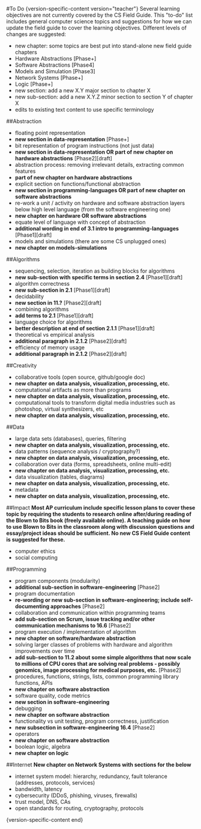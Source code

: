 #To Do
{version-specific-content version="teacher"}
Several learning objectives are not currently covered by the CS Field Guide.
This "to-do" list includes general computer science topics and suggestions for how we can update the field guide to cover the learning objectives. Different levels of changes are suggested:

- new chapter: some topics are best put into stand-alone new field guide chapters
 - Hardware Abstractions [Phase+]
 - Software Abstractions [Phase4]
 - Models and Simulation [Phase3]
 - Network Systems [Phase+]
 - Logic [Phase+]
- new section: add a new X.Y major section to chapter X
- new sub-section: add a new X.Y.Z minor section to section Y of chapter X
- edits to existing text content to use specific terminology

##Abstraction
- floating point representation
 - **new section in data-representation** [Phase+]
- bit representation of program instructions (not just data)
 - **new section in data-representation OR part of new chapter on hardware abstractions** [Phase2][draft]
- abstraction process: removing irrelevant details, extracting common features
 - **part of new chapter on hardware abstractions**
- explicit section on functions/functional abstraction
 - **new section in programming-languages OR part of new chapter on software abstractions**
- re-work a unit / activity on hardware and software abstraction layers below high level language (from the software engineering one)
 - **new chapter on hardware OR software abstractions**
- equate level of language with concept of abstraction
 - **additional wording in end of 3.1 intro to programming-languages** [Phase1][draft]
- models and simulations (there are some CS unplugged ones)
 - **new chapter on models-simulations**

##Algorithms
- sequencing, selection, iteration as building blocks for algorithms
 - **new sub-section with specific terms in section 2.4** [Phase1][draft]
- algorithm correctness
 - **new sub-section in 2.1** [Phase1][draft]
- decidability
 - **new section in 11.?** [Phase2][draft]
- combining algorithms
 - **add terms to 2.1** [Phase1][draft]
- language choice for algorithms
 - **better description at end of section 2.1.1** [Phase1][draft]
- theoretical vs empirical analysis
 - **additional paragraph in 2.1.2** [Phase2][draft]
- efficiency of memory usage
 - **additional paragraph in 2.1.2** [Phase2][draft]

##Creativity
- collaborative tools (open source, github/google doc)
 - **new chapter on data analysis, visualization, processing, etc.**
- computational artifacts as more than programs
 - **new chapter on data analysis, visualization, processing, etc.**
- computational tools to transform digital media industries such as photoshop, virtual synthesizers, etc
 - **new chapter on data analysis, visualization, processing, etc.**

##Data
- large data sets (databases), queries, filtering
 - **new chapter on data analysis, visualization, processing, etc.**
- data patterns (sequence analysis / cryptography?)
 - **new chapter on data analysis, visualization, processing, etc.**
- collaboration over data (forms, spreadsheets, online multi-edit)
 - **new chapter on data analysis, visualization, processing, etc.**
- data visualization (tables, diagrams)
 - **new chapter on data analysis, visualization, processing, etc.**
- metadata
 - **new chapter on data analysis, visualization, processing, etc.**

##Impact
**Most AP curriculum include specific lesson plans to cover these topic by requiring
the students to research online after/during reading of the Blown to Bits book (freely available online). A teaching guide on how to use Blown to Bits in the classroom along with discussion questions and essay/project ideas should be sufficient. No new CS Field Guide content is suggested for these.**
- computer ethics
- social computing

##Programming
- program components (modularity)
 - **additional sub-section in software-engineering** [Phase2]
- program documentation
 - **re-wording or new sub-section in software-engineering; include self-documenting approaches** [Phase2]
- collaboration and communication within programming teams
 - **add sub-section on Scrum, issue tracking and/or other communication mechanisms to 16.6** [Phase2]
- program execution / implementation of algorithm
 - **new chapter on software/hardware abstraction**
- solving larger classes of problems with hardware and algorithm improvements over time
 - **add sub-section to 11.2 about some simple algorithms that now scale to millions of CPU cores that are solving real problems - possibly genomics, image processing for medical purposes, etc.** [Phase2]
- procedures, functions, strings, lists, common programming library functions, APIs
 - **new chapter on software abstraction**
- software quality, code metrics
 - **new section in software-engineering**
- debugging
 - **new chapter on software abstraction**
- functionality vs unit testing, program correctness, justification
 - **new subsection in software-engineering 16.4** [Phase2]
- operators
 - **new chapter on software abstraction**
- boolean logic, algebra
 - **new chapter on logic**

##Internet
**New chapter on Network Systems with sections for the below**
- internet system model: hierarchy, redundancy, fault tolerance (addresses, protocols, services)
- bandwidth, latency
- cybersecurity (DDoS, phishing, viruses, firewalls)
- trust model, DNS, CAs
- open standards for routing, cryptography, protocols

{version-specific-content end}
